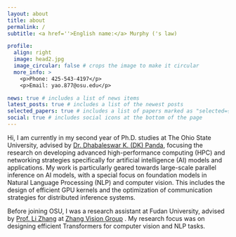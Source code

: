 ```yaml
---
layout: about
title: about
permalink: /
subtitle: <a href=''>English name:</a> Murphy ('s law)

profile:
  align: right
  image: head2.jpg
  image_circular: false # crops the image to make it circular
  more_info: >
    <p>Phone: 425-543-4197</p>
    <p>Email: yao.877@osu.edu</p>

news: true # includes a list of news items
latest_posts: true # includes a list of the newest posts
selected_papers: true # includes a list of papers marked as "selected={true}"
social: true # includes social icons at the bottom of the page
---
```


Hi, I am currently in my second year of Ph.D. studies at The Ohio State University, advised by <a href='https://scholar.google.com/citations?user=7FXtL98AAAAJ&hl=en'>Dr. Dhabaleswar K. (DK) Panda</a>, focusing the research on developing advanced high-performance computing (HPC) and networking strategies specifically for artificial intelligence (AI) models and applications. My work is particularly geared towards large-scale parallel inference on AI models, with a special focus on foundation models in Natural Language Processing (NLP) and computer vision. This includes the design of efficient GPU kernels and the optimization of communication strategies for distributed inference systems. 

Before joining OSU, I was a research assistant at Fudan University, advised by <a href='https://scholar.google.com/citations?user=-wOTCE8AAAAJ&hl=en'>Prof. Li Zhang</a> at <a href='https://fudan-zvg.github.io/index.html'>Zhang Vision Group</a> . My research focus was on designing efficient Transformers for computer vision and NLP tasks.

<!-- During my bachelor, I worked with <a href='https://scholar.google.com/citations?user=3XTEwtAAAAAJ&hl=en'>Prof. Jun Yu</a> at Media Intelligence Lab at Hangzhou Dianzi University, where I studied 2D object detection and Visual Question Answering. -->

<!-- Write your biography here. Tell the world about yourself. Link to your favorite [subreddit](http://reddit.com). You can put a picture in, too. The code is already in, just name your picture `prof_pic.jpg` and put it in the `img/` folder.

Put your address / P.O. box / other info right below your picture. You can also disable any of these elements by editing `profile` property of the YAML header of your `_pages/about.md`. Edit `_bibliography/papers.bib` and Jekyll will render your [publications page](/al-folio/publications/) automatically.

Link to your social media connections, too. This theme is set up to use [Font Awesome icons](https://fontawesome.com/) and [Academicons](https://jpswalsh.github.io/academicons/), like the ones below. Add your Facebook, Twitter, LinkedIn, Google Scholar, or just disable all of them. -->

